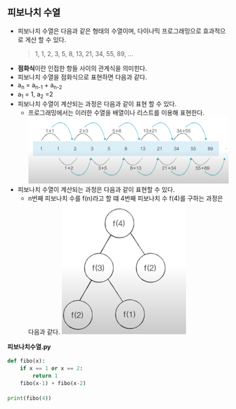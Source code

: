 ## 피보나치 수열

- 피보나치 수열은 다음과 같은 형태의 수열이며, 다이나믹 프로그래밍으로 효과적으로 게산 할 수 있다.
  > 1, 1, 2, 3, 5, 8, 13, 21, 34, 55, 89, ...
- **점화식**이란 인접한 항들 사이의 관계식을 의미힌다.
- 피보나치 수열을 점화식으로 표현하면 다음과 같다.
- a<sub>n</sub> = a<sub>n-1</sub> + a<sub>n-2</sub>
- a<sub>1</sub> = 1, a<sub>2</sub> =2
- 피보나치 수열이 계산되는 과정은 다음과 같이 표현 할 수 있다.
  - 프로그래밍에서는 이러한 수열을 배열이나 리스트를 이용해 표현한다.
    <img src="./img/피보나치수열.PNG">
- 피보나치 수열이 계산되는 과정은 다음과 같이 표현할 수 있다.
  - n번째 피보나치 수를 f(n)라고 할 떄 4번째 피보나치 수 f(4)를 구하는 과정은 다음과 같다.
    <img src="./img/피보나치수열_02.PNG" height=300px>

**피보나치수열.py**

```py
def fibo(x):
    if x == 1 or x == 2:
        return 1
    fibo(x-1) + fibo(x-2)

print(fibo(4))
```